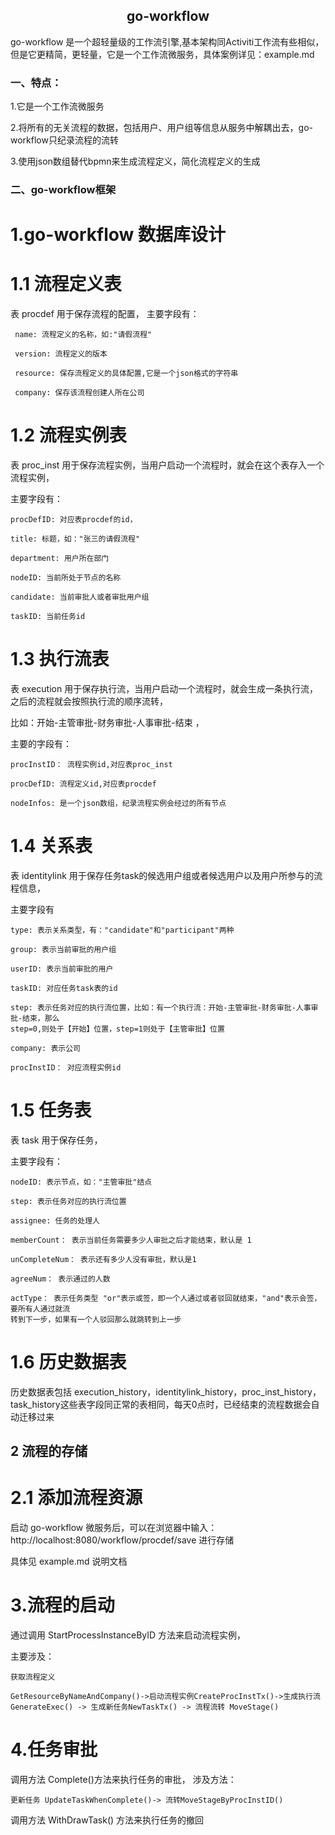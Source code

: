 <h2 align="center">go-workflow</h2>

<p>go-workflow 是一个超轻量级的工作流引擎,基本架构同Activiti工作流有些相似，但是它更精简，更轻量，它是一个工作流微服务，具体案例详见：example.md</p>

### 一、特点：

  1.它是一个工作流微服务

  2.将所有的无关流程的数据，包括用户、用户组等信息从服务中解耦出去，go-workflow只纪录流程的流转
  
  3.使用json数组替代bpmn来生成流程定义，简化流程定义的生成

### 二、go-workflow框架
# 1.go-workflow 数据库设计
# 1.1 流程定义表
  表 procdef 用于保存流程的配置，
  主要字段有：

     name: 流程定义的名称，如:"请假流程"
     
     version: 流程定义的版本

     resource: 保存流程定义的具体配置,它是一个json格式的字符串

     company: 保存该流程创建人所在公司

# 1.2 流程实例表

  表 proc_inst 用于保存流程实例，当用户启动一个流程时，就会在这个表存入一个流程实例，

  主要字段有：

    procDefID: 对应表procdef的id，

    title: 标题，如："张三的请假流程"

    department: 用户所在部门

    nodeID: 当前所处于节点的名称

    candidate: 当前审批人或者审批用户组

    taskID: 当前任务id

# 1.3 执行流表
  表 execution 用于保存执行流，当用户启动一个流程时，就会生成一条执行流，之后的流程就会按照执行流的顺序流转，
  
  比如：开始-主管审批-财务审批-人事审批-结束 ，
  
  主要的字段有：

    procInstID： 流程实例id,对应表proc_inst

    procDefID: 流程定义id,对应表procdef

    nodeInfos: 是一个json数组，纪录流程实例会经过的所有节点

# 1.4 关系表
  表 identitylink 用于保存任务task的候选用户组或者候选用户以及用户所参与的流程信息，
  
  主要字段有

    type: 表示关系类型，有："candidate"和"participant"两种

    group: 表示当前审批的用户组

    userID: 表示当前审批的用户

    taskID: 对应任务task表的id

    step: 表示任务对应的执行流位置，比如：有一个执行流：开始-主管审批-财务审批-人事审批-结束，那么
    step=0,则处于【开始】位置，step=1则处于【主管审批】位置

    company: 表示公司

    procInstID： 对应流程实例id

# 1.5 任务表
  表 task 用于保存任务，
  
  主要字段有：

    nodeID: 表示节点，如："主管审批"结点

    step: 表示任务对应的执行流位置

    assignee: 任务的处理人

    memberCount： 表示当前任务需要多少人审批之后才能结束，默认是 1

    unCompleteNum： 表示还有多少人没有审批，默认是1

    agreeNum： 表示通过的人数

    actType： 表示任务类型 "or"表示或签，即一个人通过或者驳回就结束，"and"表示会签，要所有人通过就流
    转到下一步，如果有一个人驳回那么就跳转到上一步

# 1.6 历史数据表
  历史数据表包括 execution_history，identitylink_history，proc_inst_history，task_history这些表字段同正常的表相同，每天0点时，已经结束的流程数据会自动迁移过来
## 2 流程的存储
# 2.1 添加流程资源
  启动 go-workflow 微服务后，可以在浏览器中输入：http://localhost:8080/workflow/procdef/save 进行存储

  具体见 example.md 说明文档

# 3.流程的启动
  通过调用 StartProcessInstanceByID 方法来启动流程实例，
  
  主要涉及：

    获取流程定义
    
    GetResourceByNameAndCompany()->启动流程实例CreateProcInstTx()->生成执行流GenerateExec() -> 生成新任务NewTaskTx() -> 流程流转 MoveStage()

# 4.任务审批
  调用方法 Complete()方法来执行任务的审批，
  涉及方法：

    更新任务 UpdateTaskWhenComplete()-> 流转MoveStageByProcInstID()

  调用方法 WithDrawTask() 方法来执行任务的撤回
   
